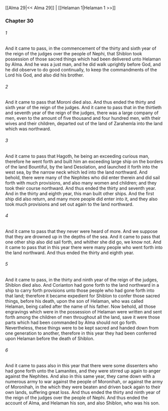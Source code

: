 [[Alma 29|<< Alma 29]]  |  [[Helaman 1|Helaman 1 >>]]

### Chapter 30
###### 1
And it came to pass, in the commencement of the thirty and sixth year of the reign of the judges over the people of Nephi, that Shiblon took possession of those sacred things which had been delivered unto Helaman by Alma. And he was a just man, and he did walk uprightly before God, and he did observe to do good continually, to keep the commandments of the Lord his God, and also did his brother.

###### 2
And it came to pass that Moroni died also. And thus ended the thirty and sixth year of the reign of the judges. And it came to pass that in the thirtieth and seventh year of the reign of the judges, there was a large company of men, even to the amount of five thousand and four hundred men, with their wives and their children, departed out of the land of Zarahemla into the land which was northward.

###### 3
And it came to pass that Hagoth, he being an exceeding curious man, therefore he went forth and built him an exceeding large ship on the borders of the land Bountiful, by the land Desolation, and launched it forth into the west sea, by the narrow neck which led into the land northward. And behold, there were many of the Nephites who did enter therein and did sail forth with much provisions, and also many women and children; and they took their course northward. And thus ended the thirty and seventh year. And in the thirty and eighth year, this man built other ships. And the first ship did also return, and many more people did enter into it, and they also took much provisions and set out again to the land northward.

###### 4
And it came to pass that they never were heard of more. And we suppose that they are drowned up in the depths of the sea. And it came to pass that one other ship also did sail forth, and whither she did go, we know not. And it came to pass that in this year there were many people who went forth into the land northward. And thus ended the thirty and eighth year.

###### 5
And it came to pass, in the thirty and ninth year of the reign of the judges, Shiblon died also. And Corianton had gone forth to the land northward in a ship to carry forth provisions unto those people who had gone forth into that land; therefore it became expedient for Shiblon to confer those sacred things, before his death, upon the son of Helaman, who was called Helaman, being called after the name of his father. Now behold, all those engravings which were in the possession of Helaman were written and sent forth among the children of men throughout all the land, save it were those parts which had been commanded by Alma should not go forth. Nevertheless, these things were to be kept sacred and handed down from one generation to another, therefore in this year they had been conferred upon Helaman before the death of Shiblon.

###### 6
And it came to pass also in this year that there were some dissenters who had gone forth unto the Lamanites, and they were stirred up again to anger against the Nephites. And also in this same year, they came down with a numerous army to war against the people of Moronihah, or against the army of Moronihah, in the which they were beaten and driven back again to their own lands, suffering great loss. And thus ended the thirty and ninth year of the reign of the judges over the people of Nephi. And thus ended the account of Alma, and Helaman his son, and also Shiblon, who was his son.